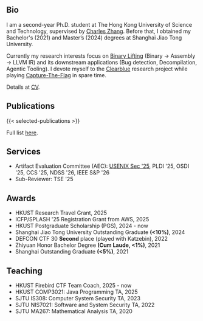 ## Bio

I am a second-year Ph.D. student at The Hong Kong University of Science and Technology, supervised by [Charles Zhang](https://cse.hkust.edu.hk/~charlesz).
Before that, I obtained my Bachelor's (2021) and Master’s (2024) degrees at Shanghai Jiao Tong University.

Currently my research interests focus on [Binary Lifting](https://decompilation.wiki/fundamentals/cfg-recovery/lifting/#llvm-ir-based-lifting) (Binary -> Assembly -> LLVM IR) and its downstream applications (Bug detection, Decompilation, Agentic Tooling).
I devote myself to the [Clearblue](https://clearblueinnovations.org/) research project while playing [Capture-The-Flag](https://ctftime.org/user/121120) in spare time.

Details at [CV](/pdf/cv.pdf).

## Publications

{{< selected-publications >}}

Full list [here](/publications).

## Services

- Artifact Evaluation Committee (AEC): [USENIX Sec '25](https://secartifacts.github.io/usenixsec2025/awards#-noteworthy-reviewer-recognition), PLDI '25, OSDI '25, CCS '25, NDSS '26, IEEE S&P '26
- Sub-Reviewer: TSE '25

## Awards

- HKUST Research Travel Grant, 2025
- ICFP/SPLASH '25 Registration Grant from AWS, 2025
- HKUST Postgraduate Scholarship (PGS), 2024 - now
- Shanghai Jiao Tong University Outstanding Graduate **(<10%)**, 2024
- DEFCON CTF 30 **Second** place (played with Katzebin), 2022
- Zhiyuan Honor Bachelor Degree **(Cum Laude, <1%)**, 2021
- Shanghai Outstanding Graduate **(<5%)**, 2021

## Teaching

- HKUST Firebird CTF Team Coach, 2025 - now
- HKUST COMP3021: Java Programming TA, 2025
- SJTU IS308: Computer System Security TA, 2023
- SJTU NIS7021: Software and System Security TA, 2022
- SJTU MA267: Mathematical Analysis TA, 2020